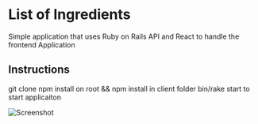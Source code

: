 # List of Ingredients

Simple application that uses Ruby on Rails API and React to handle the frontend Application

## Instructions

git clone
npm install on root && npm install in client folder
bin/rake start to start applicaiton

![Screenshot]()
